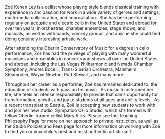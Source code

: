 Zoë Kohen Ley is a cellist whose playing style blends classical training with experience in and passion for work in a wide variety of genres and settings, multi-media collaboration, and improvisation.  She has been performing regularly on acoustic and electric cello in the United States and abroad for over ten years, in orchestras, chamber ensembles, stage shows, and musicals, as well as with bands, comedy groups, and anyone she could find doing genuinely interesting artistic work.

<p class="cello-break"></p>

After attending the Oberlin Conservatory of Music for a degree in cello performance, Zoë has had the privilege of playing with many wonderful musicians and ensembles in concerts and shows all over the United States and abroad, including the Las Vegas Philharmonic and Nevada Chamber Symphony,  Andrea Bocelli, Trans-Siberian Orchestra, Mannheim Steamroller, Wayne Newton, Rod Stewart, and many more. 

Throughout her career as a performer, Zoë has remained dedicated to  the education of students with passion for music.  As music transformed her life, she feels an intense responsibility to provide that same opportunity for transformation, growth, and joy to students of all ages and ability levels.  As a recent transplant to Seattle, Zoë is accepting new students to work with and join her new studio, Sympatico Cello Studio, which she formed with fellow Oberlin-trained cellist Mary Riles.  Please see the Teaching Philosophy Page for more on her approach to private instruction, as well as the Studio Policies and Fees page for more information on working with Zoë to find you or your child's best and most authentic artistic self.
